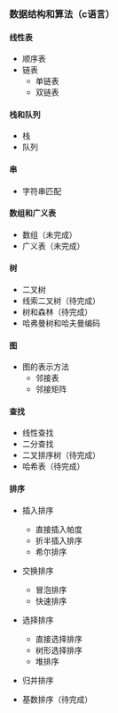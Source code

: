 ### 数据结构和算法（c语言）


#### 线性表

- 顺序表
- 链表
  - 单链表
  - 双链表
  
#### 栈和队列

- 栈
- 队列

#### 串

- 字符串匹配

#### 数组和广义表

- 数组（未完成）
- 广义表（未完成）

#### 树

- 二叉树
- 线索二叉树（待完成）
- 树和森林（待完成）
- 哈弗曼树和哈夫曼编码

#### 图

-  图的表示方法
    - 邻接表
    - 邻接矩阵

#### 查找

- 线性查找
- 二分查找
- 二叉排序树（待完成）
- 哈希表（待完成）

#### 排序

- 插入排序
    - 直接插入帕度
    - 折半插入排序
    - 希尔排序
    
- 交换排序
    - 冒泡排序
    - 快速排序
    
- 选择排序
    - 直接选择排序
    - 树形选择排序
    - 堆排序
    
- 归并排序

- 基数排序（待完成）

  

  
 
